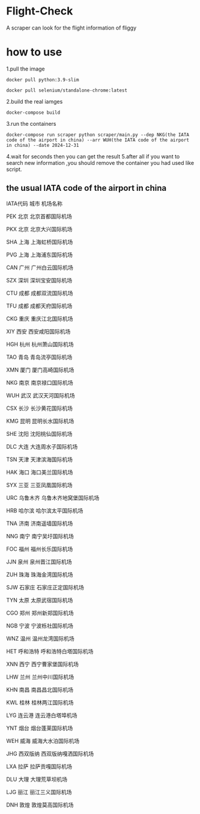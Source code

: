 # Flight-Check
A scraper can look for the flight information of fliggy
# how to use 
1.pull the image
```
docker pull python:3.9-slim

docker pull selenium/standalone-chrome:latest
```
2.build the real iamges
```
docker-compose build
```
3.run the containers
```
docker-compose run scraper python scraper/main.py --dep NKG(the IATA code of the airport in china) --arr WUH(the IATA code of the airport in china) --date 2024-12-31
```
4.wait for seconds then you can get the result
5.after all if you want to search new information ,you should remove the container you had used like script.
## the usual IATA code of the airport in china
IATA代码	城市	机场名称

PEK	      北京	北京首都国际机场


PKX	      北京	北京大兴国际机场

SHA	      上海	上海虹桥国际机场

PVG	      上海	上海浦东国际机场

CAN	      广州	广州白云国际机场

SZX	      深圳	深圳宝安国际机场

CTU	      成都	成都双流国际机场

TFU	      成都	成都天府国际机场

CKG	      重庆	重庆江北国际机场

XIY	      西安	西安咸阳国际机场

HGH	      杭州	杭州萧山国际机场

TAO	      青岛	青岛流亭国际机场

XMN	      厦门	厦门高崎国际机场

NKG	      南京	南京禄口国际机场

WUH	      武汉	武汉天河国际机场

CSX	      长沙	长沙黄花国际机场

KMG	      昆明	昆明长水国际机场

SHE	      沈阳	沈阳桃仙国际机场

DLC	      大连	大连周水子国际机场

TSN	      天津	天津滨海国际机场

HAK	      海口	海口美兰国际机场

SYX	      三亚	三亚凤凰国际机场

URC	      乌鲁木齐	乌鲁木齐地窝堡国际机场

HRB	      哈尔滨	哈尔滨太平国际机场

TNA	      济南	济南遥墙国际机场

NNG	      南宁	南宁吴圩国际机场

FOC	      福州	福州长乐国际机场

JJN	      泉州	泉州晋江国际机场

ZUH	      珠海	珠海金湾国际机场

SJW	      石家庄	石家庄正定国际机场

TYN	      太原	太原武宿国际机场

CGO	      郑州	郑州新郑国际机场

NGB	      宁波	宁波栎社国际机场

WNZ	      温州	温州龙湾国际机场

HET	      呼和浩特	呼和浩特白塔国际机场

XNN	      西宁	西宁曹家堡国际机场

LHW	      兰州	兰州中川国际机场

KHN	      南昌	南昌昌北国际机场

KWL	      桂林	桂林两江国际机场

LYG	      连云港	连云港白塔埠机场

YNT	      烟台	烟台蓬莱国际机场

WEH	      威海	威海大水泊国际机场

JHG	      西双版纳	西双版纳嘎洒国际机场

LXA	      拉萨	拉萨贡嘎国际机场

DLU	      大理	大理荒草坝机场

LJG	      丽江	丽江三义国际机场

DNH	      敦煌	敦煌莫高国际机场

